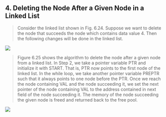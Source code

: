 ## 4. Deleting the Node After a Given Node in a Linked List 


 >  Consider the linked list shown in Fig. 6.24. Suppose we want to delete the node that succeeds 
the node which contains data value 4. Then the following changes will be done in the linked list.
 

 <img src = "/DSA-Using-C/image/list/24.png"> 

 > Figure 6.25 shows the algorithm to delete the node after a given node from a linked list. In 
Step 2, we take a pointer variable PTR and initialize it with START. That is, PTR now points to the 
first node of the linked list. In the while loop, we take another pointer variable PREPTR such that 
it always points to one node before the PTR. Once we reach the node containing VAL and the node 
succeeding it, we set the next pointer of the node containing VAL to the address contained in next 
field of the node succeeding it. The memory of the node succeeding the given node is freed and 
returned back to the free pool.
 

 <img src = "/DSA-Using-C/image/list/25.png"> 
